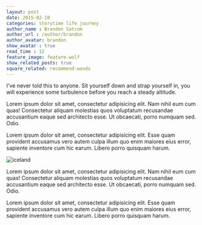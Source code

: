 ```yaml
---
layout: post
date: 2015-02-10
categories: storytime life journey
author_name : Brandon Satrom
author_url : /author/brandon
author_avatar: brandon
show_avatar : true
read_time : 12
feature_image: feature-wolf
show_related_posts: true
square_related: recommend-woods
---
```


I've never told this to anyone. Sit yourself down and strap yourself in, you will experience some turbulence before you reach a steady altitude.

Lorem ipsum dolor sit amet, consectetur adipisicing elit. Nam nihil eum cum quas! Consectetur aliquam molestias quos voluptatum recusandae accusantium eaque sed architecto esse. Ut obcaecati, porro numquam sed. Odio.

Lorem ipsum dolor sit amet, consectetur adipisicing elit. Esse quam provident accusamus vero autem culpa illum quo enim maiores eius error, sapiente inventore cum hic earum. Libero porro quisquam harum.

![iceland]({{site.url}}/{{site.baseurl}}img/post-assets/iceland.jpg)


Lorem ipsum dolor sit amet, consectetur adipisicing elit. Nam nihil eum cum quas! Consectetur aliquam molestias quos voluptatum recusandae accusantium eaque sed architecto esse. Ut obcaecati, porro numquam sed. Odio.

Lorem ipsum dolor sit amet, consectetur adipisicing elit. Esse quam provident accusamus vero autem culpa illum quo enim maiores eius error, sapiente inventore cum hic earum. Libero porro quisquam harum.


